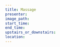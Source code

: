```yaml
---
title: Massage
presenter:
image_path:
start_time:
end_time:
upstairs_or_downstairs:
location:
---
```

